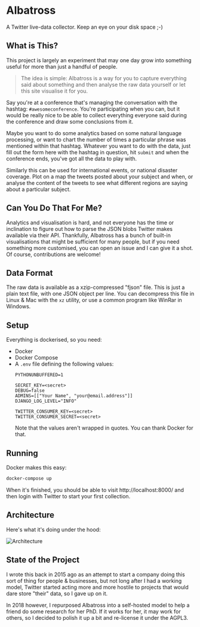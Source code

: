 # Albatross

A Twitter live-data collector.  Keep an eye on your disk space ;-)


## What is This?

This project is largely an experiment that may one day grow into something
useful for more than just a handful of people.

> The idea is simple: Albatross is a way for you to capture everything said
> about something and then analyse the raw data yourself or let this site
> visualise it for you.

Say you're at a conference that's managing the conversation with the hashtag:
`#awesomeconference`.  You're participating when you can, but it would be
really nice to be able to collect everything everyone said during the
conference and draw some conclusions from it.

Maybe you want to do some analytics based on some natural language processing,
or want to chart the number of times a particular phrase was mentioned within
that hashtag.  Whatever you want to do with the data, just fill out the form
here with the hashtag in question, hit `submit` and when the conference ends,
you've got all the data to play with.

Similarly this can be used for international events, or national disaster
coverage.  Plot on a map the tweets posted about your subject and when, or
analyse the content of the tweets to see what different regions are saying
about a particular subject.


## Can You Do That For Me?

Analytics and visualisation is hard, and not everyone has the time or
inclination to figure out how to parse the JSON blobs Twitter makes available
via their API.  Thankfully, Albatross has a bunch of built-in visualisations
that might be sufficient for many people, but if you need something more
customised, you can open an issue and I can give it a shot.  Of course,
contributions are welcome!


## Data Format

The raw data is available as a xzip-compressed "fjson" file.  This is just a
plain text file, with one JSON object per line.  You can decompress this file
in Linux & Mac with the `xz` utility, or use a common program like WinRar in
Windows.


## Setup

Everything is dockerised, so you need:

* Docker
* Docker Compose
* A `.env` file defining the following values:
    ```
    PYTHONUNBUFFERED=1

    SECRET_KEY=<secret>
    DEBUG=false
    ADMINS=[["Your Name", "your@email.address"]]
    DJANGO_LOG_LEVEL="INFO"

    TWITTER_CONSUMER_KEY=<secret>
    TWITTER_CONSUMER_SECRET=<secret>
    ```
  Note that the values aren't wrapped in quotes.  You can thank Docker for
  that.


## Running

Docker makes this easy:

```bash
docker-compose up
```

When it's finished, you should be able to visit http://localhost:8000/ and then
login with Twitter to start your first collection.


## Architecture

Here's what it's doing under the hood:

![Architecture](docs/architecture.png)


## State of the Project

I wrote this back in 2015 ago as an attempt to start a company doing this sort
of thing for people & businesses, but not long after I had a working model,
Twitter started acting more and more hostile to projects that would dare store
"their" data, so I gave up on it.

In 2018 however, I repurposed Albatross into a self-hosted model to help a
friend do some research for her PhD.  If it works for her, it may work for
others, so I decided to polish it up a bit and re-license it under the AGPL3. 
